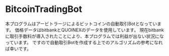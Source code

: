 # BitcoinTradingBot

本プログラムはアービトラージによるビットコインの自動取引Botとなっています。
価格データはbitbankとQUOINEXのデータを使用しています。
現在bitbankに取引手数料が導入されたことにより、本プログラムでは利益が出ない状況になっています。
ですので自動取引Botを作成する上でのアルゴリズムの参考になれば幸いです。
